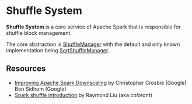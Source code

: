 # Shuffle System

**Shuffle System** is a core service of Apache Spark that is responsible for shuffle block management.

The core abstraction is [ShuffleManager](ShuffleManager.md) with the default and only known implementation being [SortShuffleManager](SortShuffleManager.md).

## Resources

* [Improving Apache Spark Downscaling](https://databricks.com/session_eu19/improving-apache-spark-downscaling) by Christopher Crosbie (Google) Ben Sidhom (Google)
* [Spark shuffle introduction](http://www.slideshare.net/colorant/spark-shuffle-introduction) by Raymond Liu (aka _colorant_)

